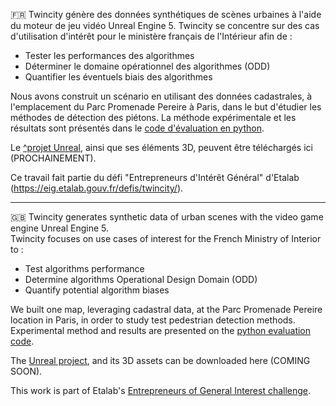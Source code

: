 🇫🇷 Twincity génère des données synthétiques de scènes urbaines à l'aide du moteur de jeu vidéo Unreal Engine 5. Twincity se concentre sur des cas d'utilisation d'intérêt pour le ministère français de l'Intérieur afin de :
- Tester les performances des algorithmes
- Déterminer le domaine opérationnel des algorithmes (ODD)
- Quantifier les éventuels biais des algorithmes

Nous avons construit un scénario en utilisant des données cadastrales, à l'emplacement du Parc Promenade Pereire à Paris, dans le but d'étudier les méthodes de détection des piétons. La méthode expérimentale et les résultats sont présentés dans le [code d'évaluation en python](https://github.com/twin-city/pedestrian-detection-sensitivity-analysis).

Le [^projet Unreal](https://github.com/twin-city/unreal-project), ainsi que ses éléments 3D, peuvent être téléchargés ici (PROCHAINEMENT).

Ce travail fait partie du défi "Entrepreneurs d'Intérêt Général" d'Etalab (https://eig.etalab.gouv.fr/defis/twincity/).

-------

🇬🇧 Twincity generates synthetic data of urban scenes with the video game engine Unreal Engine 5.  
Twincity focuses on use cases of interest for the French Ministry of Interior to : 
- Test algorithms performance
- Determine algorithms Operational Design Domain (ODD)
- Quantify potential algorithm biases

We built one map, leveraging cadastral data, at the Parc Promenade Pereire location in Paris, in order to study test pedestrian detection methods. Experimental method and results are presented on the [python evaluation code](https://github.com/twin-city/pedestrian-detection-sensitivity-analysis).  

The [Unreal project](https://github.com/twin-city/unreal-project), and its 3D assets can be downloaded here (COMING SOON).  


This work is part of Etalab's [Entrepreneurs of General Interest challenge](https://eig.etalab.gouv.fr/defis/twincity/). 

